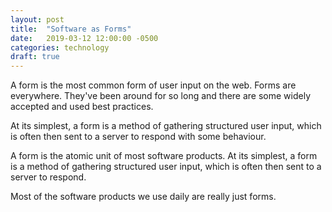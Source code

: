 ```yaml
---
layout: post
title:  "Software as Forms"
date:   2019-03-12 12:00:00 -0500
categories: technology
draft: true
---
```


A form is the most common form of user input on the web. Forms are everywhere. They've been around for so long and there are some widely accepted and used best practices.

At its simplest, a form is a method of gathering structured user input, which is often then sent to a server to respond with some behaviour. 

A form is the atomic unit of most software products. 
At its simplest, a form is a method of gathering structured user input, which is often then sent to a server to respond.  

Most of the software products we use daily are really just forms.